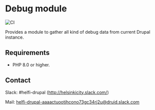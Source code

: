 # Debug module

![CI](https://github.com/City-of-Helsinki/drupal-module-helfi-debug/workflows/CI/badge.svg)

Provides a module to gather all kind of debug data from current Drupal instance.

## Requirements

- PHP 8.0 or higher.

## Contact

Slack: #helfi-drupal (http://helsinkicity.slack.com/)

Mail: helfi-drupal-aaaactuootjhcono73gc34rj2u@druid.slack.com
